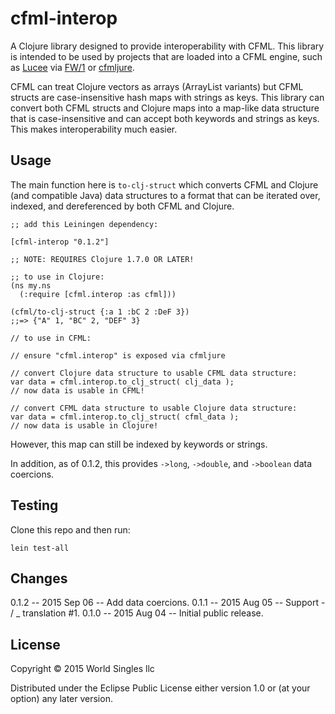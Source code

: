 # cfml-interop

A Clojure library designed to provide interoperability with CFML. This library is intended to be used by projects that are loaded into a CFML engine, such as [Lucee](http://lucee.org) via [FW/1](https://github.com/framework-one/fw1) or [cfmljure](https://github.com/framework-one/cfmljure).

CFML can treat Clojure vectors as arrays (ArrayList variants) but CFML structs are case-insensitive hash maps with strings as keys. This library can convert both CFML structs and Clojure maps into a map-like data structure that is case-insensitive and can accept both keywords and strings as keys. This makes interoperability much easier.

## Usage

The main function here is `to-clj-struct` which converts CFML and Clojure (and compatible Java) data structures to a format that can be iterated over, indexed, and dereferenced by both CFML and Clojure.

    ;; add this Leiningen dependency:
    
    [cfml-interop "0.1.2"]
    
    ;; NOTE: REQUIRES Clojure 1.7.0 OR LATER!
    
    ;; to use in Clojure:
    (ns my.ns
      (:require [cfml.interop :as cfml]))

    (cfml/to-clj-struct {:a 1 :bC 2 :DeF 3})
    ;;=> {"A" 1, "BC" 2, "DEF" 3}
    
    // to use in CFML:
    
    // ensure "cfml.interop" is exposed via cfmljure
    
    // convert Clojure data structure to usable CFML data structure:
    var data = cfml.interop.to_clj_struct( clj_data );
    // now data is usable in CFML!
    
    // convert CFML data structure to usable Clojure data structure:
    var data = cfml.interop.to_clj_struct( cfml_data );
    // now data is usable in Clojure!

However, this map can still be indexed by keywords or strings.

In addition, as of 0.1.2, this provides `->long`, `->double`, and `->boolean` data coercions.

## Testing

Clone this repo and then run:

    lein test-all

## Changes

0.1.2 -- 2015 Sep 06 -- Add data coercions.
0.1.1 -- 2015 Aug 05 -- Support - / _ translation #1.
0.1.0 -- 2015 Aug 04 -- Initial public release.

## License

Copyright © 2015 World Singles llc

Distributed under the Eclipse Public License either version 1.0 or (at
your option) any later version.
